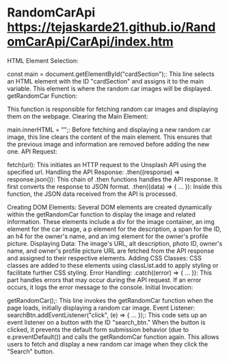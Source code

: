 # RandomCarApi   https://tejaskarde21.github.io/RandomCarApi/CarApi/index.htm

HTML Element Selection:

const main = document.getElementById("cardSection");: This line selects an HTML element with the ID "cardSection" and assigns it to the main variable. This element is where the random car images will be displayed.
getRandomCar Function:

This function is responsible for fetching random car images and displaying them on the webpage.
Clearing the Main Element:

main.innerHTML = "";: Before fetching and displaying a new random car image, this line clears the content of the main element. This ensures that the previous image and information are removed before adding the new one.
API Request:

fetch(url): This initiates an HTTP request to the Unsplash API using the specified url.
Handling the API Response:
.then((response) => response.json()): This chain of .then functions handles the API response. It first converts the response to JSON format.
.then((data) => { ... }): Inside this function, the JSON data received from the API is processed.

Creating DOM Elements:
Several DOM elements are created dynamically within the getRandomCar function to display the image and related information. These elements include a div for the image container, an img element for the car image, a p element for the description, a span for the ID, an h4 for the owner's name, and an img element for the owner's profile picture.
Displaying Data:
The image's URL, alt description, photo ID, owner's name, and owner's profile picture URL are fetched from the API response and assigned to their respective elements.
Adding CSS Classes:
CSS classes are added to these elements using classList.add to apply styling or facilitate further CSS styling.
Error Handling:
.catch((error) => { ... }): This part handles errors that may occur during the API request. If an error occurs, it logs the error message to the console.
Initial Invocation:

getRandomCar();: This line invokes the getRandomCar function when the page loads, initially displaying a random car image.
Event Listener:
searchBtn.addEventListener("click", (e) => { ... });: This code sets up an event listener on a button with the ID "search_btn." When the button is clicked, it prevents the default form submission behavior (due to e.preventDefault()) and calls the getRandomCar function again. This allows users to fetch and display a new random car image when they click the "Search" button.
